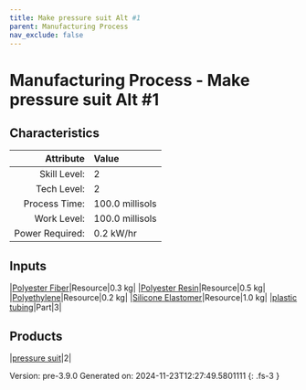 ```yaml
---
title: Make pressure suit Alt #1
parent: Manufacturing Process
nav_exclude: false
---
```

# Manufacturing Process - Make pressure suit Alt #1


## Characteristics

| Attribute      | Value |
|--------:|:------|
|Skill Level:|2|
|Tech Level:|2|
|Process Time:|100.0 millisols|
|Work Level:|100.0 millisols|
|Power Required:|0.2 kW/hr|

## Inputs

|[Polyester Fiber](../resource/polyester-fiber.html)|Resource|0.3 kg|
|[Polyester Resin](../resource/polyester-resin.html)|Resource|0.5 kg|
|[Polyethylene](../resource/polyethylene.html)|Resource|0.2 kg|
|[Silicone Elastomer](../resource/silicone-elastomer.html)|Resource|1.0 kg|
|[plastic tubing](../part/plastic-tubing.html)|Part|3|

## Products

|[pressure suit](../part/pressure-suit.html)|2|


Version: pre-3.9.0 Generated on: 2024-11-23T12:27:49.5801111
{: .fs-3 }

